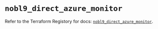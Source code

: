 # `nobl9_direct_azure_monitor`

Refer to the Terraform Registory for docs: [`nobl9_direct_azure_monitor`](https://registry.terraform.io/providers/nobl9/nobl9/0.22.0/docs/resources/direct_azure_monitor).
